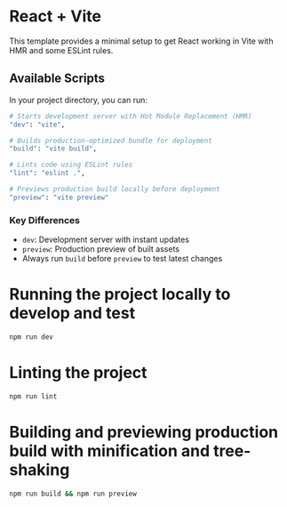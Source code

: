 # React + Vite

This template provides a minimal setup to get React working in Vite with HMR and some ESLint rules.

## Available Scripts

In your project directory, you can run:

```bash
# Starts development server with Hot Module Replacement (HMR)
"dev": "vite",

# Builds production-optimized bundle for deployment
"build": "vite build",

# Lints code using ESLint rules
"lint": "eslint .",

# Previews production build locally before deployment
"preview": "vite preview"
```

### Key Differences
- `dev`: Development server with instant updates
- `preview`: Production preview of built assets
- Always run `build` before `preview` to test latest changes

# Running the project locally to develop and test

```bash
npm run dev
```

# Linting the project

```bash
npm run lint
```

# Building and previewing production build with minification and tree-shaking

```bash
npm run build && npm run preview
```